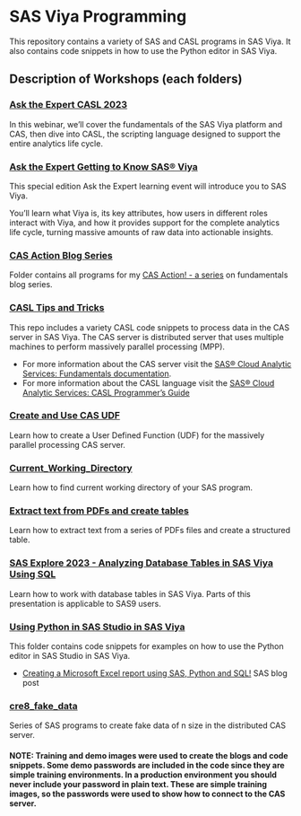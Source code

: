 # SAS Viya Programming
This repository contains a variety of SAS and CASL programs in SAS Viya. It also contains code snippets in how to use the Python editor in SAS Viya.

## Description of Workshops (each folders)

### [Ask the Expert CASL 2023](https://github.com/pestyld/SAS-Viya-Programming/tree/master/Ask%20the%20Expert%20CASL%202023)
In this webinar, we’ll cover the fundamentals of the SAS Viya platform and CAS, then dive into CASL, the scripting language designed to support the entire analytics life cycle.

### [Ask the Expert Getting to Know SAS® Viya](https://github.com/pestyld/SAS-Viya-Programming/tree/master/Ask%20the%20Expert%20Special%20Edition%20-%20Viya%20Programming%202022)
This special edition Ask the Expert learning event will introduce you to SAS Viya.

You’ll learn what Viya is, its key attributes, how users in different roles interact with Viya, and how it provides support for the complete analytics life cycle, turning massive amounts of raw data into actionable insights.

### [CAS Action Blog Series](https://github.com/pestyld/SAS-Viya-Programming/tree/master/CAS%20Action%20Blog%20Series)
Folder contains all programs for my [CAS Action! - a series](https://blogs.sas.com/content/sgf/2021/08/06/cas-action-a-series-on-fundamentals/) on fundamentals blog series.

### [CASL Tips and Tricks](https://github.com/pestyld/SAS-Viya-Programming/tree/master/CASL%20Tips%20and%20Tricks)
This repo includes a variety CASL code snippets to process data in the CAS server in SAS Viya. The CAS server is distributed server that uses multiple machines to perform massively parallel processing (MPP). 

- For more information about the CAS server visit the [SAS® Cloud Analytic Services: Fundamentals documentation](https://go.documentation.sas.com/doc/en/pgmsascdc/default/casfun/titlepage.htm).
- For more information about the CASL language visit the [SAS® Cloud Analytic Services: CASL Programmer’s Guide](https://go.documentation.sas.com/doc/en/pgmsascdc/default/caslpg/titlepage.htm)

### [Create and Use CAS UDF](https://github.com/pestyld/SAS-Viya-Programming/tree/master/Create%20and%20Use%20a%20CAS%20UDF)
Learn how to create a User Defined Function (UDF) for the massively parallel processing CAS server.

### [Current_Working_Directory](https://github.com/pestyld/SAS-Viya-Programming/tree/master/Current_Working_Directory)
Learn how to find current working directory of your SAS program.

### [Extract text from PDFs and create tables](https://github.com/pestyld/SAS-Viya-Programming/tree/master/Extract%20text%20from%20PDFs%20and%20create%20tables)
Learn how to extract text from a series of PDFs files and create a structured table.

### [SAS Explore 2023 - Analyzing Database Tables in SAS Viya Using SQL](https://github.com/pestyld/SAS-Viya-Programming/tree/master/SAS%20Explore%202023%20-%20Analyzing%20Database%20Tables%20in%20SAS%20Viya%20Using%20SQL)
Learn how to work with database tables in SAS Viya. Parts of this presentation is applicable to SAS9 users.

### [Using Python in SAS Studio in SAS Viya](https://github.com/pestyld/SAS-Viya-Programming/tree/master/Using%20Python%20in%20SAS%20Studio%20in%20SAS%20Viya)
This folder contains code snippets for examples on how to use the Python editor in SAS Studio in SAS Viya.
- [Creating a Microsoft Excel report using SAS, Python and SQL!](https://blogs.sas.com/content/sgf/2022/12/22/creating-a-microsoft-excel-report-using-sas-python-and-sql/) SAS blog post

### [cre8_fake_data](https://github.com/pestyld/SAS-Viya-Programming/tree/master/cre8_fake_data)
Series of SAS programs to create fake data of n size in the distributed CAS server.

#### NOTE: Training and demo images were used to create the blogs and code snippets. Some demo passwords are included in the code since they are simple training environments. In a production environment you should never include your password in plain text. These are simple training images, so the passwords were used to show how to connect to the CAS server.


